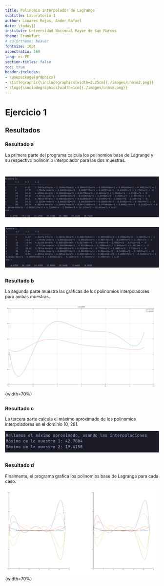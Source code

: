 ```yaml
---
title: Polinomio interpolador de Lagrange 
subtitle: Laboratorio 1
author: Linares Rojas, Ander Rafael
date: \today{}
institute: Universidad Nacional Mayor de San Marcos
theme: Frankfurt
# colortheme: beaver
fontsize: 10pt
aspectratio: 169
lang: es-PE
section-titles: false
toc: true
header-includes:
- \usepackage{graphicx}
- \titlegraphic{\includegraphics[width=2.25cm]{./images/unmsm2.png}}
- \logo{\includegraphics[width=1cm]{./images/unmsm.png}}
---
```


# Ejercicio 1

## Resultados

### Resultado a

La primera parte del programa calcula los polinomios base de Lagrange y su respectivo polinomio interpolador para las dos muestras.

$~$

![Muestra 1](./images/a1.png)

##

###

![Muestra 2](./images/a2.png)

##

### Resultado b

La segunda parte muestra las gráficas de los polinomios interpoladores para ambas muestras.

![Gráfica de los polinomios interpoladores](./images/b.png){width=70%}

##

### Resultado c

La tercera parte calcula el máximo aproximado de los polinomios interpoladores en el dominio [0, 28].

![Aproximación](./images/c.png)

##

### Resultado d

Finalmente, el programa grafica los polinomios base de Lagrange para cada caso.

![Gráfica de las bases](./images/d.png){width=70%}

